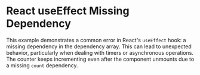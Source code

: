 # React useEffect Missing Dependency
This example demonstrates a common error in React's `useEffect` hook: a missing dependency in the dependency array.  This can lead to unexpected behavior, particularly when dealing with timers or asynchronous operations.  The counter keeps incrementing even after the component unmounts due to a missing `count` dependency.